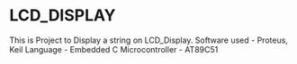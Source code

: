 # LCD_DISPLAY
This is Project to Display a string on LCD_Display. 
Software used - Proteus, Keil
Language - Embedded C
Microcontroller - AT89C51

